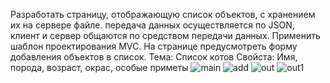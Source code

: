 Разработать страницу, отображающую список объектов, с хранением их на сервере файле. передача данных осуществляется по JSON, клиент и сервер общаются по средством передачи данных. Применить шаблон проектирования MVC. На странице предусмотреть форму добавления объектов в список.
Тема: Список котов
Свойста: Имя, порода, возраст, окрас, особые приметы
![main](https://github.com/T-mwstw/lr3/assets/125866512/18c2a347-dbaf-4cab-98be-01ead20cd329)
![add](https://github.com/T-mwstw/lr3/assets/125866512/b96beb78-58c0-4cc4-8779-aec857ea2375)
![out](https://github.com/T-mwstw/lr3/assets/125866512/b7a29a88-ec96-44d6-8595-78e2562c7b3e)
![out1](https://github.com/T-mwstw/lr3/assets/125866512/ba667953-2481-45d6-a2ce-a72fb2a01a75)
